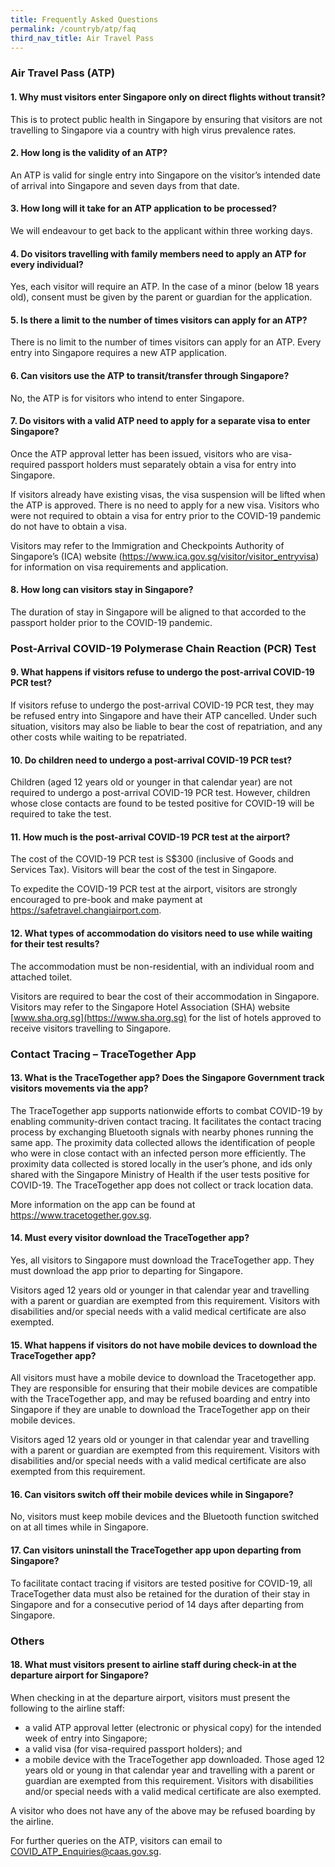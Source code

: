 ```yaml
---
title: Frequently Asked Questions
permalink: /countryb/atp/faq
third_nav_title: Air Travel Pass
---
```


### **Air Travel Pass (ATP)**

#### 1. Why must visitors enter Singapore only on direct flights without transit?

This is to protect public health in Singapore by ensuring that visitors are not travelling to Singapore via a country with high virus prevalence rates.

#### 2. How long is the validity of an ATP?

An ATP is valid for single entry into Singapore on the visitor’s intended date of arrival into Singapore and seven days from that date.

#### 3. How long will it take for an ATP application to be processed?

We will endeavour to get back to the applicant within three working days.

#### 4. Do visitors travelling with family members need to apply an ATP for every individual?

Yes, each visitor will require an ATP. In the case of a minor (below 18 years old), consent must be given by the parent or guardian for the application.

#### 5. Is there a limit to the number of times visitors can apply for an ATP?

There is no limit to the number of times visitors can apply for an ATP. Every entry into Singapore requires a new ATP application.

#### 6. Can visitors use the ATP to transit/transfer through Singapore?

No, the ATP is for visitors who intend to enter Singapore.

#### 7. Do visitors with a valid ATP need to apply for a separate visa to enter Singapore?

Once the ATP approval letter has been issued, visitors who are visa-required passport holders must separately obtain a visa for entry into Singapore.

If visitors already have existing visas, the visa suspension will be lifted when the ATP is approved. There is no need to apply for a new visa. Visitors who were not required to obtain a visa for entry prior to the COVID-19 pandemic do not have to obtain a visa.

Visitors may refer to the Immigration and Checkpoints Authority of Singapore’s (ICA) website (<https://www.ica.gov.sg/visitor/visitor_entryvisa>) for information on visa requirements and application.

#### 8. How long can visitors stay in Singapore?

The duration of stay in Singapore will be aligned to that accorded to the passport holder prior to the COVID-19 pandemic.

### **Post-Arrival COVID-19 Polymerase Chain Reaction (PCR) Test**

#### 9. What happens if visitors refuse to undergo the post-arrival COVID-19 PCR test?

If visitors refuse to undergo the post-arrival COVID-19 PCR test, they may be refused entry into Singapore and have their ATP cancelled. Under such situation, visitors may also be liable to bear the cost of repatriation, and any other costs while waiting to be repatriated.

#### 10. Do children need to undergo a post-arrival COVID-19 PCR test?

Children (aged 12 years old or younger in that calendar year) are not required to undergo a post-arrival COVID-19 PCR test. However, children whose close contacts are found to be tested positive for COVID-19 will be required to take the test.

#### 11. How much is the post-arrival COVID-19 PCR test at the airport?

The cost of the COVID-19 PCR test is S$300 (inclusive of Goods and Services Tax). Visitors will bear the cost of the test in Singapore.

To expedite the COVID-19 PCR test at the airport, visitors are strongly encouraged to pre-book and make payment at <https://safetravel.changiairport.com>.

#### 12. What types of accommodation do visitors need to use while waiting for their test results?

The accommodation must be non-residential, with an individual room and attached toilet.

Visitors are required to bear the cost of their accommodation in Singapore. Visitors may refer to the Singapore Hotel Association (SHA) website [www.sha.org.sg](https://www.sha.org.sg) for the list of hotels approved to receive visitors travelling to Singapore.

### **Contact Tracing – TraceTogether App**

#### 13. What is the TraceTogether app? Does the Singapore Government track visitors movements via the app?

The TraceTogether app supports nationwide efforts to combat COVID-19 by enabling community-driven contact tracing. It facilitates the contact tracing process by exchanging Bluetooth signals with nearby phones running the same app. The proximity data collected allows the identification of people who were in close contact with an infected person more efficiently. The proximity data collected is stored locally in the user’s phone, and ids only shared with the Singapore Ministry of Health if the user tests positive for COVID-19. The TraceTogether app does not collect or track location data.

More information on the app can be found at <https://www.tracetogether.gov.sg>.

#### 14. Must every visitor download the TraceTogether app?

Yes, all visitors to Singapore must download the TraceTogether app. They must download the app prior to departing for Singapore.

Visitors aged 12 years old or younger in that calendar year and travelling with a parent or guardian are exempted from this requirement. Visitors with disabilities and/or special needs with a valid medical certificate are also exempted.

#### 15. What happens if visitors do not have mobile devices to download the TraceTogether app?

All visitors must have a mobile device to download the Tracetogether app. They are responsible for ensuring that their mobile devices are compatible with the TraceTogether app, and may be refused boarding and entry into Singapore if they are unable to download the TraceTogether app on their mobile devices.

Visitors aged 12 years old or younger in that calendar year and travelling with a parent or guardian are exempted from this requirement. Visitors with disabilities and/or special needs with a valid medical certificate are also exempted from this requirement.

#### 16. Can visitors switch off their mobile devices while in Singapore?

No, visitors must keep mobile devices and the Bluetooth function switched on at all times while in Singapore.

#### 17. Can visitors uninstall the TraceTogether app upon departing from Singapore?

To facilitate contact tracing if visitors are tested positive for COVID-19, all TraceTogether data must also be retained for the duration of their stay in Singapore and for a consecutive period of 14 days after departing from Singapore.

### **Others**

#### 18. What must visitors present to airline staff during check-in at the departure airport for Singapore?

When checking in at the departure airport, visitors must present the following to the airline staff:
- a valid ATP approval letter (electronic or physical copy) for the intended week of entry into Singapore;
- a valid visa (for visa-required passport holders); and
- a mobile device with the TraceTogether app downloaded. Those aged 12 years old or young in that calendar year and travelling with a parent or guardian are exempted from this requirement. Visitors with disabilities and/or special needs with a valid medical certificate are also exempted.

A visitor who does not have any of the above may be refused boarding by the airline.

For further queries on the ATP, visitors can email to <COVID_ATP_Enquiries@caas.gov.sg>.
